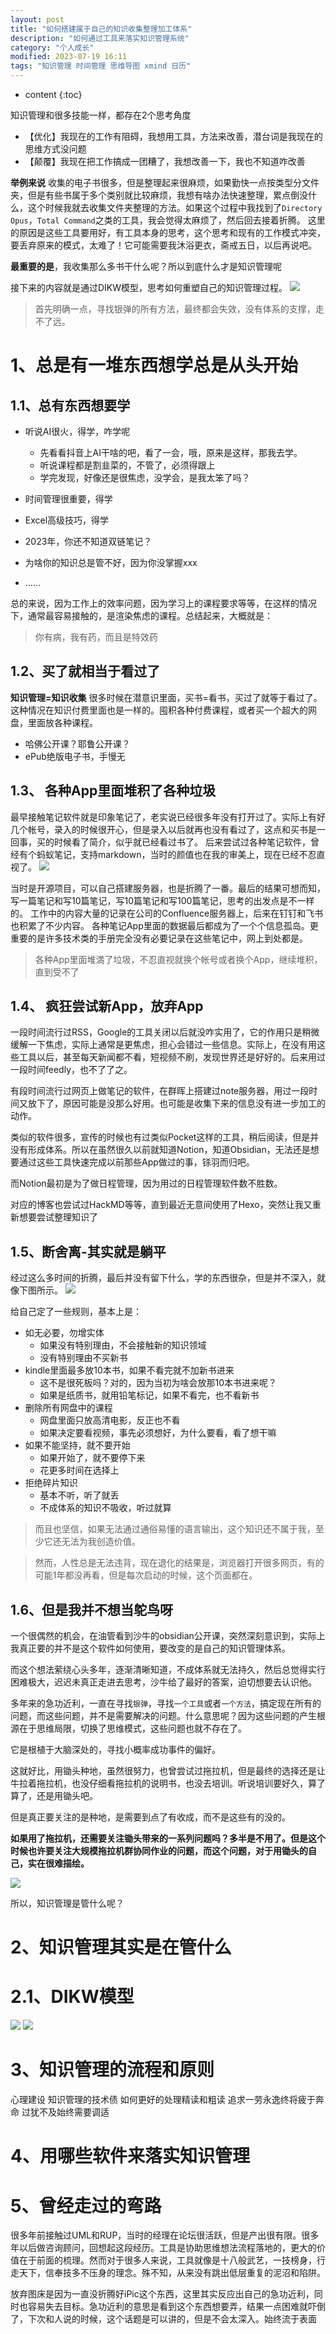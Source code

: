 ```yaml
---
layout: post
title: "如何搭建属于自己的知识收集整理加工体系"
description: "如何通过工具来落实知识管理系统"
category: "个人成长"
modified: 2023-07-19 16:11
tags: "知识管理 时间管理 思维导图 xmind 日历"
---
```

* content
{:toc}

知识管理和很多技能一样，都存在2个思考角度
 * 【优化】我现在的工作有阻碍，我想用工具，方法来改善，潜台词是我现在的思维方式没问题
 * 【颠覆】我现在把工作搞成一团糟了，我想改善一下，我也不知道咋改善

**举例来说** 收集的电子书很多，但是整理起来很麻烦，如果勤快一点按类型分文件夹，但是有些书属于多个类别就比较麻烦，我想有啥办法快速整理，累点倒没什么，这个时候我就去收集文件夹整理的方法。如果这个过程中我找到了`Directory Opus`，`Total Command`之类的工具，我会觉得太麻烦了，然后回去接着折腾。
这里的原因是这些工具要用好，有工具本身的思考，这个思考和现有的工作模式冲突，要丢弃原来的模式，太难了！它可能需要我沐浴更衣，斋戒五日，以后再说吧。

**最重要的是**，我收集那么多书干什么呢？所以到底什么才是知识管理呢

接下来的内容就是通过DIKW模型，思考如何重塑自己的知识管理过程。
![](../../images/2023-07-19-ru-he-da-jian-shu-yu-zi-ji-de-zhi-shi-shou-ji-zheng-li-jia-gong-ti-xi/2023-08-23-03-14-57.png)
<!-- more -->
> 首先明确一点，寻找银弹的所有方法，最终都会失效，没有体系的支撑，走不了远。

# 1、总是有一堆东西想学总是从头开始
## 1.1、总有东西想要学
* 听说AI很火，得学，咋学呢
    * 先看看抖音上AI干啥的吧，看了一会，哦，原来是这样，那我去学。
    * 听说课程都是割韭菜的，不管了，必须得跟上
    * 学完发现，好像还是很焦虑，没学会，是我太笨了吗？

* 时间管理很重要，得学
* Excel高级技巧，得学
* 2023年，你还不知道双链笔记？
* 为啥你的知识总是管不好，因为你没掌握xxx
* ……

总的来说，因为工作上的效率问题，因为学习上的课程要求等等，在这样的情况下，通常最容易接触的，是渲染焦虑的课程。总结起来，大概就是：

> 你有病，我有药，而且是特效药

## 1.2、买了就相当于看过了
**知识管理=知识收集**
很多时候在潜意识里面，买书=看书，买过了就等于看过了。这种情况在知识付费里面也是一样的。囤积各种付费课程，或者买一个超大的网盘，里面放各种课程。
* 哈佛公开课？耶鲁公开课？
* ePub绝版电子书，手慢无

## 1.3、 各种App里面堆积了各种垃圾
最早接触笔记软件就是印象笔记了，老实说已经很多年没有打开过了。实际上有好几个帐号，录入的时候很开心，但是录入以后就再也没有看过了，这点和买书是一回事，买的时候看了简介，似乎就已经看过书了。
后来尝试过各种笔记软件，曾经有个蚂蚁笔记，支持markdown，当时的颜值也在我的审美上，现在已经不忍直视了。
![](../../images/2023-07-19-ru-he-da-jian-shu-yu-zi-ji-de-zhi-shi-shou-ji-zheng-li-jia-gong-ti-xi/2023-08-23-02-25-51.png)

当时是开源项目，可以自己搭建服务器，也是折腾了一番。最后的结果可想而知，写一篇笔记和写10篇笔记，写10篇笔记和写100篇笔记，思考的出发点是不一样的。
工作中的内容大量的记录在公司的Confluence服务器上，后来在钉钉和飞书也积累了不少内容。
各种笔记App里面的数据最后都成为了一个个信息孤岛。更重要的是许多技术类的手册完全没有必要记录在这些笔记中，网上到处都是。

> 各种App里面堆満了垃圾，不忍直视就换个帐号或者换个App，继续堆积，直到受不了

## 1.4、 疯狂尝试新App，放弃App
一段时间流行过RSS，Google的工具关闭以后就没咋实用了，它的作用只是稍微缓解一下焦虑，实际上通常是更焦虑，担心会错过一些信息。实际上，在没有用这些工具以后，甚至每天新闻都不看，短视频不刷，发现世界还是好好的。后来用过一段时间feedly，也不了了之。

有段时间流行过网页上做笔记的软件，在群晖上搭建过note服务器，用过一段时间又放下了，原因可能是没那么好用。也可能是收集下来的信息没有进一步加工的动作。

类似的软件很多，宣传的时候也有过类似Pocket这样的工具，稍后阅读，但是并没有形成体系。所以在虽然很久以前就知道Notion，知道Obsidian，无法还是想要通过这些工具快速完成以前那些App做过的事，铩羽而归吧。

而Notion最初是为了做日程管理，因为用过的日程管理软件数不胜数。

对应的博客也尝试过HackMD等等，直到最近无意间使用了Hexo，突然让我又重新想要尝试整理知识了

## 1.5、断舍离-其实就是躺平
经过这么多时间的折腾，最后并没有留下什么，学的东西很杂，但是并不深入，就像下图所示。
![](../../images/2023-07-19-ru-he-da-jian-shu-yu-zi-ji-de-zhi-shi-shou-ji-zheng-li-jia-gong-ti-xi/2023-08-23-02-38-59.png)

给自己定了一些规则，基本上是：
* 如无必要，勿增实体
    * 如果没有特别理由，不会接触新的知识领域
    * 没有特别理由不买新书
*  kindle里面最多放10本书，如果不看完就不加新书进来
    * 这不是很死板吗？对的，因为当初为啥会放那10本书进来呢？
    * 如果是纸质书，就用铅笔标记，如果不看完，也不看新书
* 删除所有网盘中的课程
    * 网盘里面只放高清电影，反正也不看
    * 如果决定要看视频，事先必须想好，为什么要看，看了想干嘛
* 如果不能坚持，就不要开始
    * 如果开始了，就不要停下来
    * 花更多时间在选择上
* 拒绝碎片知识
    * 基本不听，听了就丢
    * 不成体系的知识不吸收，听过就算

> 而且也坚信，如果无法通过通俗易懂的语言输出，这个知识还不属于我，至少它还无法为我创造价值。

> 然而，人性总是无法违背，现在退化的结果是，浏览器打开很多网页，有的可能1年都没再看，但是每次启动的时候，这个页面都在。

## 1.6、但是我并不想当鸵鸟呀
一个很偶然的机会，在油管看到沙牛的obsidian公开课，突然深刻意识到，实际上我真正要的并不是这个软件如何使用，要改变的是自己的知识管理体系。

而这个想法萦绕心头多年，逐渐清晰知道，不成体系就无法持久，然后总觉得实行困难极大，迟迟未真正走进去思考，沙牛给了最好的答案，迫切想要去认识他。

多年来的急功近利，一直在寻找`银弹`，寻找`一个工具`或者`一个方法`，搞定现在所有的问题，而这些问题，并不是需要解决的问题。什么意思呢？因为这些问题的产生根源在于思维局限，切换了思维模式，这些问题也就不存在了。

它是根植于大脑深处的，寻找小概率成功事件的偏好。

这就好比，用锄头种地，虽然很努力，也曾尝试过拖拉机，但是最终的选择还是让牛拉着拖拉机，也没仔细看拖拉机的说明书，也没去培训。听说培训要好久，算了算了，还是用锄头吧。

但是真正要关注的是种地，是需要到点了有收成，而不是这些有的没的。

**如果用了拖拉机，还需要关注锄头带来的一系列问题吗？多半是不用了。但是这个时候也许要关注大规模拖拉机群协同作业的问题，而这个问题，对于用锄头的自己，实在很难描绘。**

![](../../images/2023-07-19-ru-he-da-jian-shu-yu-zi-ji-de-zhi-shi-shou-ji-zheng-li-jia-gong-ti-xi/2023-08-23-02-57-42.png)

所以，知识管理是管什么呢？

# 2、知识管理其实是在管什么

# 2.1、DIKW模型
![](../../images/2023-07-19-ru-he-da-jian-shu-yu-zi-ji-de-zhi-shi-shou-ji-zheng-li-jia-gong-ti-xi/2023-08-23-03-15-23.png)
![](../../images/2023-07-19-ru-he-da-jian-shu-yu-zi-ji-de-zhi-shi-shou-ji-zheng-li-jia-gong-ti-xi/2023-08-23-03-15-44.png)

# 3、知识管理的流程和原则


心理建设
知识管理的技术债
如何更好的处理精读和粗读
追求一劳永逸终将疲于奔命
过犹不及始终需要调适
# 4、用哪些软件来落实知识管理
# 5、曾经走过的弯路

很多年前接触过UML和RUP，当时的经理在论坛很活跃，但是产出很有限。很多年以后做咨询顾问，回想起这段经历。工具是协助思维想法流程落地的，更大的价值在于前面的梳理。然而对于很多人来说，工具就像是十八般武艺，一技榜身，行走天下，信奉技多不压身的理念。殊不知，从来没有跳出低层重复的泥沼和陷阱。

放弃图床是因为一直没折腾好iPic这个东西，这里其实反应出自己的急功近利，同时也容易失去目标。急功近利的意思是看到这个东西想要弄，结果一点困难就吓倒了，下次和人说的时候，这个话题是可以讲的，但是不会太深入。始终流于表面